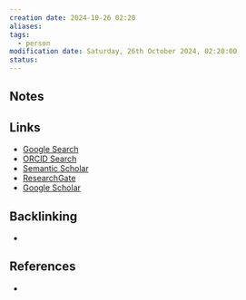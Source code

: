 ```yaml
---
creation date: 2024-10-26 02:20
aliases: 
tags:
  - person
modification date: Saturday, 26th October 2024, 02:20:00
status:
---
```


## Notes

## Links

- [Google Search](https://www.google.com/search?q=Michael+G.+Dwyer)
- [ORCID Search](https://orcid.org/orcid-search/search?searchQuery=Michael%20G.%20Dwyer)
- [Semantic Scholar](https://www.semanticscholar.org/search?q=Michael%20G.%20Dwyer&sort=relevance)
- [ResearchGate](https://www.researchgate.net/search?q=Michael%20G.%20Dwyer)
- [Google Scholar](https://scholar.google.com/scholar?q=Michael+G.+Dwyer)

## Backlinking
+ 

## References
+ 
